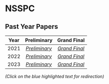 # NSSPC

## Past Year Papers

| Year | Preliminary | Grand Final |
| --- | :---: | :---: |
| 2021 | [*Preliminary*](https://drive.google.com/drive/folders/15egMoj5Y-yiU-ufSIsneG7h3N0DqK3Pr?usp=drive_link) | [*Grand Final*](https://drive.google.com/drive/folders/15i0nZcH0ahuLozoGkRj_5Jdp9srik4gI?usp=drive_link) |
| 2022 | [*Preliminary*](https://drive.google.com/drive/folders/15TsJNSNANdUjJ6c4yStlKmEGdaJg5Ymr?usp=drive_link) | [*Grand Final*](https://drive.google.com/drive/folders/15gLIDNOWZuNrgkW8-qWJ544ws97nfUKR?usp=drive_link) |
| 2023 | [*Preliminary*](https://drive.google.com/drive/folders/1vUcqgyUBz6EpoYRoArkIxJ-bZVXQaGYD?usp=drive_link) | [*Grand Final*](https://drive.google.com/drive/folders/17i2eHAXCTdilZ3NBeNViHw46Sy6inhAP?usp=sharing) |

*(Click on the blue highlighted text for redirection)*
